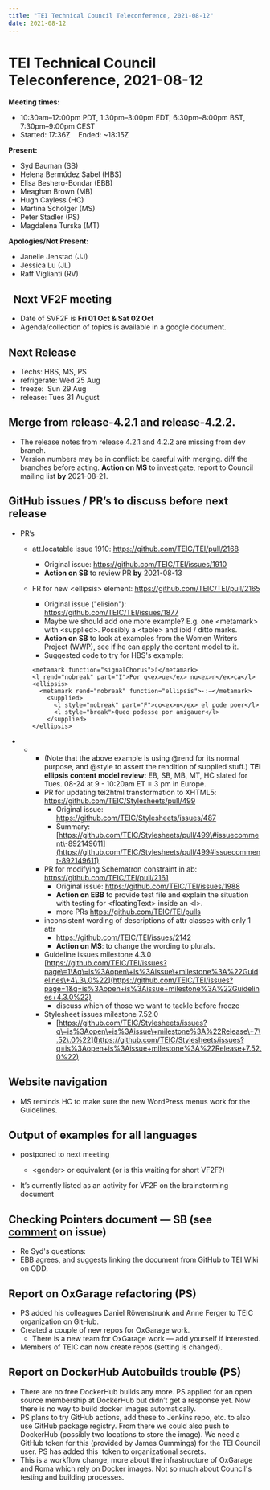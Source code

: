 ```yaml
---
title: "TEI Technical Council Teleconference, 2021-08-12"
date: 2021-08-12
---
```

# TEI Technical Council Teleconference, 2021-08-12
**Meeting times:** 


* 10:30am–12:00pm PDT, 1:30pm–3:00pm EDT, 6:30pm–8:00pm BST, 7:30pm–9:00pm CEST
* Started: 17:36Z    Ended: \~18:15Z


**Present:**
* Syd Bauman (SB)
* Helena Bermúdez Sabel (HBS)
* Elisa Beshero\-Bondar (EBB)
* Meaghan Brown (MB)
* Hugh Cayless (HC)
* Martina Scholger (MS)
* Peter Stadler (PS)
* Magdalena Turska (MT)


**Apologies/Not Present:**
* Janelle Jenstad (JJ)
* Jessica Lu (JL)
* Raff Viglianti (RV)


 
Next VF2F meeting
-----------------


* Date of SVF2F is **Fri 01 Oct \& Sat 02 Oct**
* Agenda/collection of topics is available in a google document.


Next Release
------------


* Techs: HBS, MS, PS
* refrigerate: Wed 25 Aug
* freeze:  Sun 29 Aug
* release: Tues 31 August


Merge from release\-4\.2\.1 and release\-4\.2\.2\.
--------------------------------------------------


* The release notes from release 4\.2\.1 and 4\.2\.2 are missing from dev branch.
* Version numbers may be in conflict: be careful with merging. diff the branches before acting. **Action on MS** to investigate, report to Council mailing list **by** 2021\-08\-21\.


GitHub issues / PR’s to discuss before next release
---------------------------------------------------


* PR’s
	+ att.locatable issue 1910: <https://github.com/TEIC/TEI/pull/2168>
		- Original issue: <https://github.com/TEIC/TEI/issues/1910>
		- **Action on SB** to review PR **by** 2021\-08\-13
	+ FR for new \<ellipsis\> element: <https://github.com/TEIC/TEI/pull/2165>
		- Original issue ("elision"): <https://github.com/TEIC/TEI/issues/1877>
		- Maybe we should add one more example? E.g. one \<metamark\> with \<supplied\>. Possibly a \<table\> and ibid / ditto marks.
		- **Action on SB** to look at examples from the Women Writers Project (WWP), see if he can apply the content model to it.
		- Suggested code to try for HBS's example:
		
		```
		<metamark function="signalChorus">꜒</metamark>
		<l rend="nobreak" part="I">Por q<ex>ue</ex> nu<ex>n</ex>ca</l>
		<ellipsis>
		  <metamark rend="nobreak" function="ellipsis">·:—</metamark>
		    <supplied>
		      <l style="nobreak" part="F">co<ex>n</ex> el pode poer</l>
		      <l style="break">Queo podesse por amigauer</l>
		    </supplied>
		</ellipsis>
		```


* + - (Note that the above example is using @rend for its normal purpose, and @style to assert the rendition of supplied stuff.)
		**TEI ellipsis content model review:** EB, SB, MB, MT, HC slated for Tues. 08\-24 at 9 \- 10:20am ET \= 3 pm in Europe.
	+ PR for updating tei2html transformation to XHTML5: <https://github.com/TEIC/Stylesheets/pull/499>
		- Original issue: <https://github.com/TEIC/Stylesheets/issues/487>
		- Summary: [https://github.com/TEIC/Stylesheets/pull/499\#issuecomment\-892149611](https://github.com/TEIC/Stylesheets/pull/499#issuecomment-892149611)
	+ PR for modifying Schematron constraint in ab: <https://github.com/TEIC/TEI/pull/2161>
		- Original issue: <https://github.com/TEIC/TEI/issues/1988>
		- **Action on EBB** to provide test file and explain the situation with testing for \<floatingText\> inside an \<l\>.
		- more PRs <https://github.com/TEIC/TEI/pulls>
	+ inconsistent wording of descriptions of attr classes with only 1 attr
		- <https://github.com/TEIC/TEI/issues/2142>
		- **Action on MS**: to change the wording to plurals.
	+ Guideline issues milestone 4\.3\.0 [https://github.com/TEIC/TEI/issues?page\=1\&q\=is%3Aopen\+is%3Aissue\+milestone%3A%22Guidelines\+4\.3\.0%22](https://github.com/TEIC/TEI/issues?page=1&q=is%3Aopen+is%3Aissue+milestone%3A%22Guidelines+4.3.0%22)
		- discuss which of those we want to tackle before freeze
	+ Stylesheet issues milestone 7\.52\.0
		- [https://github.com/TEIC/Stylesheets/issues?q\=is%3Aopen\+is%3Aissue\+milestone%3A%22Release\+7\.52\.0%22](https://github.com/TEIC/Stylesheets/issues?q=is%3Aopen+is%3Aissue+milestone%3A%22Release+7.52.0%22)


Website navigation
------------------


* MS reminds HC to make sure the new WordPress menus work for the Guidelines.


Output of examples for all languages
------------------------------------


* postponed to next meeting
	+ \<gender\> or equivalent (or is this waiting for short VF2F?)


* It’s currently listed as an activity for VF2F on the brainstorming document


Checking Pointers document — SB (see [comment](https://github.com/TEIC/TEI/issues/1675#issuecomment-895225895) on issue)
------------------------------------------------------------------------------------------------------------------------


* Re Syd's questions:
* EBB agrees, and suggests linking the document from GitHub to TEI Wiki on ODD.


Report on OxGarage refactoring (PS)
-----------------------------------


* PS added his colleagues Daniel Röwenstrunk and Anne Ferger to TEIC organization on GitHub.
* Created a couple of new repos for OxGarage work.
	+ There is a new team for OxGarage work — add yourself if interested.
* Members of TEIC can now create repos (setting is changed).


Report on DockerHub Autobuilds trouble (PS)
-------------------------------------------


* There are no free DockerHub builds any more. PS applied for an open source membership at DockerHub but didn’t get a response yet. Now there is no way to build docker images automatically.
* PS plans to try GitHub actions, add these to Jenkins repo, etc. to also use GitHub package registry. From there we could also push to DockerHub (possibly two locations to store the image). We need a GitHub token for this (provided by James Cummings) for the TEI Council user. PS has added this  token to organizational secrets.
* This is a workflow change, more about the infrastructure of OxGarage and Roma which rely on Docker images. Not so much about Council's testing and building processes.


 